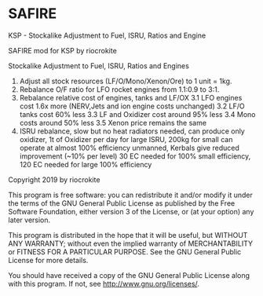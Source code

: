 # SAFIRE
KSP - Stockalike Adjustment to Fuel, ISRU, Ratios and Engine

SAFIRE mod for KSP by riocrokite

Stockalike Adjustment to Fuel, ISRU, Ratios and Engines

1. Adjust all stock resources (LF/O/Mono/Xenon/Ore) to 1 unit = 1kg.
2. Rebalance O/F ratio for LFO rocket engines from 1.1:0.9 to 3:1.
3. Rebalance relative cost of engines, tanks and LF/OX
3.1 LFO engines cost 1.6x more (NERV,Jets and ion engine costs unchanged)
3.2 LF/O tanks cost 60% less
3.3 LF and Oxidizer cost around 95% less
3.4 Mono costs around 50% less
3.5 Xenon price remains the same
4. ISRU rebalance, slow but no heat radiators needed,
can produce only oxidizer, 1t of Oxidizer per day for large ISRU, 200kg for small
can operate at almost 100% efficiency unmanned, Kerbals give reduced improvement (~10% per level)
30 EC needed for 100% small efficiency, 120 EC needed for large 100% efficiency

Copyright 2019 by riocrokite

This program is free software: you can redistribute it and/or modify
it under the terms of the GNU General Public License as published by
the Free Software Foundation, either version 3 of the License, or
(at your option) any later version.

This program is distributed in the hope that it will be useful,
but WITHOUT ANY WARRANTY; without even the implied warranty of
MERCHANTABILITY or FITNESS FOR A PARTICULAR PURPOSE.  See the
GNU General Public License for more details.

You should have received a copy of the GNU General Public License
along with this program.  If not, see <http://www.gnu.org/licenses/>.
